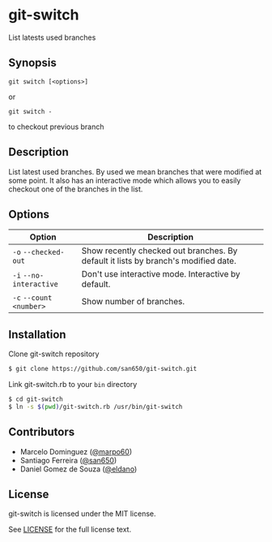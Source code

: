 # git-switch

List latests used branches

## Synopsis

```
git switch [<options>]
```

or

```
git switch -
```

to checkout previous branch

## Description

List latest used branches. By used we mean branches that were modified at some point.
It also has an interactive mode which allows you to easily checkout one
of the branches in the list.

## Options

| Option                  | Description                     |
|-------------------------|---------------------------------|
| `-o` `--checked-out`    | Show recently checked out branches. By default it lists by branch's modified date. |
| `-i` `--no-interactive` | Don't use interactive mode. Interactive by default. |
| `-c` `--count <number>` | Show number of branches. |

## Installation

Clone git-switch repository

```sh
$ git clone https://github.com/san650/git-switch.git
```

Link git-switch.rb to your `bin` directory

```sh
$ cd git-switch
$ ln -s $(pwd)/git-switch.rb /usr/bin/git-switch
```

## Contributors

* Marcelo Dominguez ([@marpo60](http://github.com/marpo60))
* Santiago Ferreira ([@san650](http://github.com/san650))
* Daniel Gomez de Souza ([@eldano](http://github.com/eldano))

## License

git-switch is licensed under the MIT license.

See [LICENSE](https://raw.githubusercontent.com/san650/git-switch/master/LICENSE) for the full license text.
